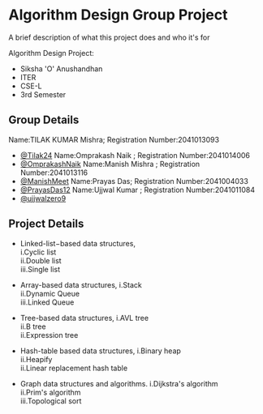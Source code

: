 
# Algorithm Design Group Project

A brief description of what this project does and who it's for

Algorithm Design Project:
- Siksha 'O' Anushandhan
- ITER 
- CSE-L 
- 3rd Semester
## Group Details

 
Name:TILAK KUMAR  Mishra; Registration Number:2041013093
- [@Tilak24](https://github.com/Tilak24)
Name:Omprakash Naik ;     Registration Number:2041014006
- [@OmprakashNaik](https://github.com/OmprakashNaik)
Name:Manish Mishra ;      Registration Number:2041013116
- [@ManishMeet](https://github.com/ManishMeet)
Name:Prayas Das;          Registration Number:2041004033
- [@PrayasDas12](https://github.com/PrayasDas12)
Name:Ujjwal Kumar ;       Registration Number:2041011084
- [@ujjwalzero9](https://github.com/ujjwalzero9) 



## Project Details
- Linked-list−based data structures,\
  i.Cyclic list\
  ii.Double list                           \
  iii.Single list
- Array-based data structures,
i.Stack\
ii.Dynamic Queue\
iii.Linked Queue
- Tree-based data structures,
i.AVL tree\
ii.B tree \
ii.Expression tree 
- Hash-table based data structures, 
i.Binary heap \
ii.Heapify \
ii.Linear replacement hash table

- Graph data structures and algorithms.
i.Dijkstra's algorithm \
ii.Prim's algorithm\
iii.Topological sort

